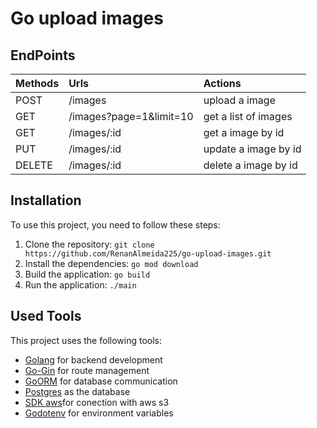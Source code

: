 # Go upload images

## EndPoints

| Methods | Urls                    | Actions              |
| :------ | :---------------------- | :------------------- |
| POST    | /images                 | upload a image       |
| GET     | /images?page=1&limit=10 | get a list of images |
| GET     | /images/:id             | get a image by id    |
| PUT     | /images/:id             | update a image by id |
| DELETE  | /images/:id             | delete a image by id |

## Installation

To use this project, you need to follow these steps:

1. Clone the repository: `git clone https://github.com/RenanAlmeida225/go-upload-images.git`
2. Install the dependencies: `go mod download`
3. Build the application: `go build`
4. Run the application: `./main`

## Used Tools

This project uses the following tools:

- [Golang](https://golang.org/) for backend development
- [Go-Gin](https://github.com/gin-gonic/gin) for route management
- [GoORM](https://gorm.io/) for database communication
- [Postgres](https://github.com/go-gorm/postgres) as the database
- [SDK aws](https://github.com/aws/aws-sdk-go-v2)for conection with aws s3
- [Godotenv](https://github.com/joho/godotenv) for environment variables
